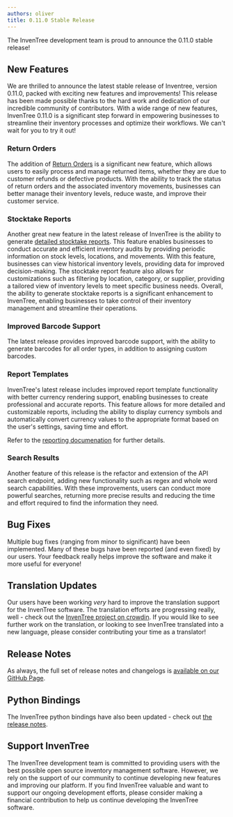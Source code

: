```yaml
---
authors: oliver
title: 0.11.0 Stable Release
---
```


The InvenTree development team is proud to announce the 0.11.0 stable release!

## New Features

We are thrilled to announce the latest stable release of Inventree, version 0.11.0, packed with exciting new features and improvements! This release has been made possible thanks to the hard work and dedication of our incredible community of contributors. With a wide range of new features, InvenTree 0.11.0 is a significant step forward in empowering businesses to streamline their inventory processes and optimize their workflows. We can't wait for you to try it out!

### Return Orders

The addition of [Return Orders](https://docs.inventree.org/en/latest/order/return_order/) is a significant new feature, which allows users to easily process and manage returned items, whether they are due to customer refunds or defective products. With the ability to track the status of return orders and the associated inventory movements, businesses can better manage their inventory levels, reduce waste, and improve their customer service.

### Stocktake Reports

Another great new feature in the latest release of InvenTree is the ability to generate [detailed stocktake reports](https://docs.inventree.org/en/latest/part/stocktake/). This feature enables businesses to conduct accurate and efficient inventory audits by providing periodic information on stock levels, locations, and movements. With this feature, businesses can view historical inventory levels, providing data for improved decision-making. The stocktake report feature also allows for customizations such as filtering by location, category, or supplier, providing a tailored view of inventory levels to meet specific business needs. Overall, the ability to generate stocktake reports is a significant enhancement to InvenTree, enabling businesses to take control of their inventory management and streamline their operations.

### Improved Barcode Support

The latest release provides improved barcode support, with the ability to generate barcodes for all order types, in addition to assigning custom barcodes.

### Report Templates

InvenTree's latest release includes improved report template functionality with better currency rendering support, enabling businesses to create professional and accurate reports. This feature allows for more detailed and customizable reports, including the ability to display currency symbols and automatically convert currency values to the appropriate format based on the user's settings, saving time and effort.

Refer to the [reporting documenation](https://docs.inventree.org/en/latest/report/report/) for further details.

### Search Results

Another feature of this release is the refactor and extension of the API search endpoint, adding new functionality such as regex and whole word search capabilities. With these improvements, users can conduct more powerful searches, returning more precise results and reducing the time and effort required to find the information they need. 

## Bug Fixes

Multiple bug fixes (ranging from minor to significant) have been implemented. Many of these bugs have been reported (and even fixed) by our users. Your feedback really helps improve the software and make it more useful for everyone!

## Translation Updates

Our users have been working *very* hard to improve the translation support for the InvenTree software. The translation efforts are progressing really, well - check out the [InvenTree project on crowdin](https://crowdin.com/project/inventree). If you would like to see further work on the translation, or looking to see InvenTree translated into a new language, please consider contributing your time as a translator!

## Release Notes

As always, the full set of release notes and changelogs is [available on our GitHub Page](https://github.com/inventree/InvenTree/releases/tag/0.11.0).

## Python Bindings

The InvenTree python bindings have also been updated - check out [the release notes](https://github.com/inventree/inventree-python/releases/tag/0.11.0).

## Support InvenTree

The InvenTree development team is committed to providing users with the best possible open source inventory management software. However, we rely on the support of our community to continue developing new features and improving our platform. If you find InvenTree valuable and want to support our ongoing development efforts, please consider making a financial contribution to help us continue developing the InvenTree software.